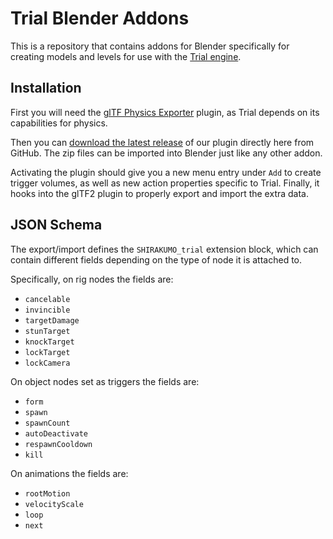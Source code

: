 # Trial Blender Addons
This is a repository that contains addons for Blender specifically for creating models and levels for use with the [Trial engine](https://shirakumo.org/projects/trial).

## Installation
First you will need the [glTF Physics Exporter](https://github.com/eoineoineoin/glTF_Physics_Blender_Exporter) plugin, as Trial depends on its capabilities for physics.

Then you can [download the latest release](https://github.com/Shirakumo/trial-blender-addons/releases/latest/download/SHIRAKUMO_trial_extensions.zip) of our plugin directly here from GitHub. The zip files can be imported into Blender just like any other addon.

Activating the plugin should give you a new menu entry under ``Add`` to create trigger volumes, as well as new action properties specific to Trial. Finally, it hooks into the glTF2 plugin to properly export and import the extra data.

## JSON Schema
The export/import defines the ``SHIRAKUMO_trial`` extension block, which can contain different fields depending on the type of node it is attached to.

Specifically, on rig nodes the fields are:

- ``cancelable``
- ``invincible``
- ``targetDamage``
- ``stunTarget``
- ``knockTarget``
- ``lockTarget``
- ``lockCamera``

On object nodes set as triggers the fields are:

- ``form``
- ``spawn``
- ``spawnCount``
- ``autoDeactivate``
- ``respawnCooldown``
- ``kill``

On animations the fields are:

- ``rootMotion``
- ``velocityScale``
- ``loop``
- ``next``
